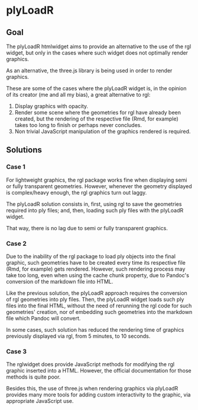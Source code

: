 # plyLoadR

## Goal

The plyLoadR htmlwidget aims to provide an alternative
to the use of the rgl widget, but only
in the cases where such widget does not
optimally render graphics. 

As an alternative, the three.js library is
being used in order to render graphics.

These are some of the cases where the 
plyLoadR widget is, in the opinion of its
creator (me and all my bias), a great
alternative to rgl:

1. Display graphics with opacity.
2. Render some scene where the geometries 
for rgl have already been created, but the
rendering of the respective file (Rmd, 
for example) takes too long to finish
or perhaps never concludes.
3. Non trivial JavaScript manipulation 
of the graphics rendered is required. 

## Solutions

### Case 1

For lightweight graphics, the rgl package
works fine when displaying semi or fully
transparent geometries. However, whenever
the geometry displayed is complex/heavy
enough, the rgl graphics turn out laggy.

The plyLoadR solution consists in, first,
using rgl to save the geometries required
into ply files; and, then, loading such
ply files with the plyLoadR widget. 

That way, there is no lag due to 
semi or fully transparent graphics.

### Case 2

Due to the inability of the rgl package
to load ply objects into the final graphic,
such geometries have to be created every
time its respective file (Rmd, for example)
gets rendered. However, such rendering
process may take too long, even when using
the cache chunk property, due to Pandoc's
conversion of the markdown file into HTML.

Like the previous solution, the plyLoadR
approach requires the conversion of rgl
geometries into ply files. Then, the plyLoadR
widget loads such ply files into the final
HTML, without the need of rerunning the
rgl code for such geometries' creation, nor
of embedding such geometries into the
markdown file which Pandoc will convert.

In some cases, such solution has reduced
the rendering time of graphics previously
displayed via rgl, from 5 minutes, to
10 seconds.

### Case 3

The rglwidget does provide JavaScript
methods for modifying the rgl graphic 
inserted into a HTML. However, the 
official documentation for those methods
is quite poor.

Besides this, the use of three.js when
rendering graphics via plyLoadR provides 
many more tools for adding custom 
interactivity to the graphic, via
appropriate JavaScript use.
